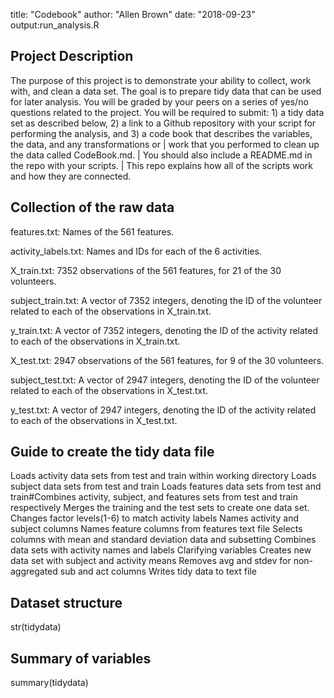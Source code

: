 title: "Codebook"
author: "Allen Brown"
date: "2018-09-23"
output:run_analysis.R

## Project Description
The purpose of this project is to demonstrate your ability to collect, work with, and clean a data set. 
The goal is to prepare tidy data that can be used for later analysis. 
You will be graded by your peers on a series of yes/no questions related to the project. 
You will be required to submit: 1) a tidy data set as described below, 
2) a link to a Github repository with your script for performing the analysis, and 
3) a code book that describes the variables, the data, and any transformations or 
|  work that you performed to clean up the data called CodeBook.md. 
|  You should also include a README.md in the repo with your scripts. 
|  This repo explains how all of the scripts work and how they are connected.

## Collection of the raw data
features.txt: Names of the 561 features.

activity_labels.txt: Names and IDs for each of the 6 activities.

X_train.txt: 7352 observations of the 561 features, for 21 of the 30 volunteers.

subject_train.txt: A vector of 7352 integers, denoting the ID of the volunteer related to each of the observations in X_train.txt.

y_train.txt: A vector of 7352 integers, denoting the ID of the activity related to each of the observations in X_train.txt.

X_test.txt: 2947 observations of the 561 features, for 9 of the 30 volunteers.

subject_test.txt: A vector of 2947 integers, denoting the ID of the volunteer related to each of the observations in X_test.txt.

y_test.txt: A vector of 2947 integers, denoting the ID of the activity related to each of the observations in X_test.txt.


## Guide to create the tidy data file
Loads activity data sets from test and train within working directory
Loads subject data sets from test and train
Loads features data sets from test and train#Combines activity, subject, and features sets from test and train respectively
Merges the training and the test sets to create one data set.
Changes factor levels(1-6) to match activity labels
Names activity and subject columns
Names feature columns from features text file
Selects columns with mean and standard deviation data and subsetting
Combines data sets with activity names and labels
Clarifying variables
Creates new data set with subject and activity means
Removes avg and stdev for non-aggregated sub and act columns
Writes tidy data to text file


## Dataset structure
str(tidydata)

## Summary of variables
summary(tidydata)
